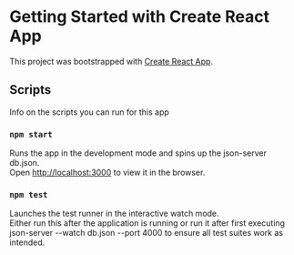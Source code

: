 # Getting Started with Create React App

This project was bootstrapped with [Create React App](https://github.com/facebook/create-react-app).

## Scripts

Info on the scripts you can run for this app

### `npm start`

Runs the app in the development mode and spins up the json-server db.json.\
Open [http://localhost:3000](http://localhost:3000) to view it in the browser.

### `npm test`

Launches the test runner in the interactive watch mode.\
Either run this after the application is running or run it after first executing json-server --watch db.json --port 4000 to ensure all test suites work as intended.

